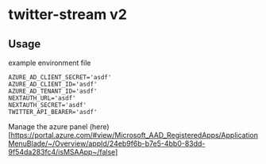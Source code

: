 # twitter-stream v2

## Usage

example environment file

```env
AZURE_AD_CLIENT_SECRET='asdf'
AZURE_AD_CLIENT_ID='asdf'
AZURE_AD_TENANT_ID='asdf'
NEXTAUTH_URL='asdf'
NEXTAUTH_SECRET='asdf'
TWITTER_API_BEARER='asdf'
```

Manage the azure panel (here)[https://portal.azure.com/#view/Microsoft_AAD_RegisteredApps/ApplicationMenuBlade/~/Overview/appId/24eb9f6b-b7e5-4bb0-83dd-9f54da283fc4/isMSAApp~/false]
